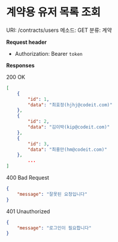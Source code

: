 # 계약용 유저 목록 조회

URI: /contracts/users
메소드: GET
분류: 계약

**Request header**

- Authorization: Bearer `token`

**Responses**

200 OK

```json
[
	{
		"id": 1,
		"data": "최효정(hjhj@codeit.com)"
	},
	{
		"id": 2,
		"data": "김이박(kip@codeit.com)"
	},
	{
		"id": 3,
		"data": "최홍만(hm@codeit.com)"
	},
		...
]
```

400 Bad Request

```json
{
	"message": "잘못된 요청입니다"
}
```

401 Unauthorized

```json
{
	"message": "로그인이 필요합니다"
}
```